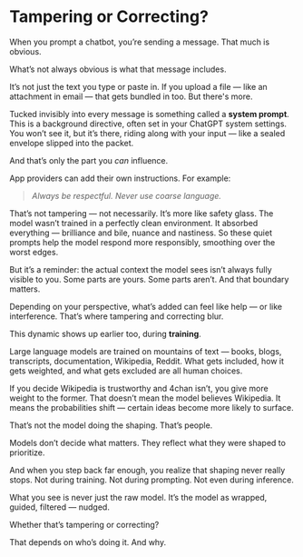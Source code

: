 # Tampering or Correcting?

When you prompt a chatbot, you’re sending a message.
That much is obvious.

What’s not always obvious is what that message includes.

It’s not just the text you type or paste in.
If you upload a file — like an attachment in email — that gets bundled in too.
But there's more.

Tucked invisibly into every message is something called a **system prompt**. This is a background directive, often set in your ChatGPT system settings. You won’t see it, but it’s there, riding along with your input — like a sealed envelope slipped into the packet.

And that’s only the part you *can* influence.

App providers can add their own instructions. For example:

> *Always be respectful. Never use coarse language.*

That’s not tampering — not necessarily. It’s more like safety glass. The model wasn’t trained in a perfectly clean environment. It absorbed everything — brilliance and bile, nuance and nastiness. So these quiet prompts help the model respond more responsibly, smoothing over the worst edges.

But it’s a reminder: the actual context the model sees isn’t always fully visible to you. Some parts are yours. Some parts aren’t. And that boundary matters.

Depending on your perspective, what’s added can feel like help — or like interference.
That’s where tampering and correcting blur.

This dynamic shows up earlier too, during **training**.

Large language models are trained on mountains of text — books, blogs, transcripts, documentation, Wikipedia, Reddit. What gets included, how it gets weighted, and what gets excluded are all human choices.

If you decide Wikipedia is trustworthy and 4chan isn’t, you give more weight to the former.
That doesn’t mean the model believes Wikipedia. It means the probabilities shift — certain ideas become more likely to surface.

That’s not the model doing the shaping. That’s people.

Models don’t decide what matters.
They reflect what they were shaped to prioritize.

And when you step back far enough, you realize that shaping never really stops.
Not during training. Not during prompting. Not even during inference.

What you see is never just the raw model. It’s the model as wrapped, guided, filtered — nudged.

Whether that’s tampering or correcting?

That depends on who’s doing it. And why.
